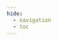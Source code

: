 ```yaml
---
hide:
  - navigation
  - toc
---
```


<script src="../javascripts/jquery.min.js"></script>
<script src="../javascripts/iframeResizer.min.js"></script>

<iframe id="apiIframe" style="width: 100%; border: none;"></iframe>

<script>
// injects scripts to the iframe source code
$('#apiIframe').on('load', function() {
  body = $(this).contents().find('body');
  body.append('<scr' + 'ipt src="../../javascripts/iframeResizer.contentWindow.min.js"></scr' + 'ipt>');
  body.append('<scr' + 'ipt>' +
    'var links = document.querySelectorAll("a");' +
    'for (var i = 0; i < links.length; i++) {' +
    '  links[i].addEventListener("click", whichLinkWasClicked);' +
    '}' +
    '' +
    'function whichLinkWasClicked(evt) {' +
    '  window.parentIFrame.sendMessage(evt.target.href);' +
    '  evt.preventDefault();' +
    '}' +
  '</scr' + 'ipt>');
});

// reloads the window with the content when a user navigates over the browser's history
function locationHashChanged() {
  window.location.reload();
}
window.onhashchange = locationHashChanged;

apiIframe = document.getElementById('apiIframe');
hash = window.location.hash;
if (hash.length == 0) {
  // sets default hash for the API Reference
  hash = "#index.html";
  history.pushState(null, "", hash);
}

// set the iframe source based on the hash in the URL
apiIframe.src = "gen/" +  hash.slice(1);

// receives content height from the subpage displayed in the iframe
// works only for the pages in the same domain as the main docs
iFrameResize({
  scrolling: "yes",

  // obtains the link URL clicked in the subpage
  onMessage: function(messageData) {
    url = messageData.message;
    if (url.search("api_reference/gen") == -1) {
      window.open(url);
    }
    else {
      pos_start = messageData.message.lastIndexOf('/');
      hash = '#' + messageData.message.slice(pos_start + 1)
      history.pushState(null, "", hash);
      window.location.reload();
    }
  }
},'#apiIframe')
</script>
